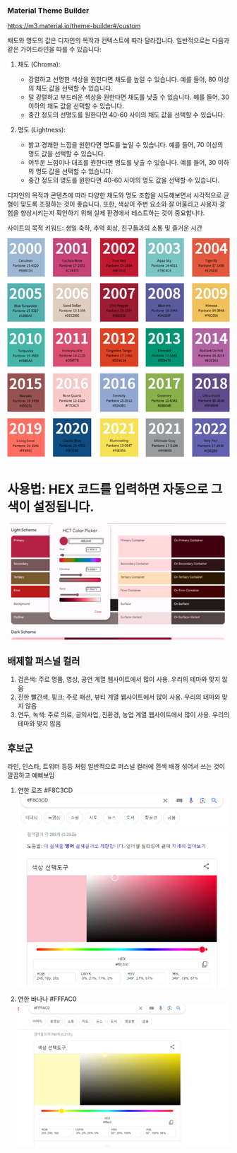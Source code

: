 ### Material Theme Builder

https://m3.material.io/theme-builder#/custom

채도와 명도의 값은 디자인의 목적과 컨텍스트에 따라 달라집니다. 일반적으로는 다음과 같은 가이드라인을 따를 수 있습니다:

1. 채도 (Chroma):

   - 강렬하고 선명한 색상을 원한다면 채도를 높일 수 있습니다. 예를 들어, 80 이상의 채도 값을 선택할 수 있습니다.
   - 덜 강렬하고 부드러운 색상을 원한다면 채도를 낮출 수 있습니다. 예를 들어, 30 이하의 채도 값을 선택할 수 있습니다.
   - 중간 정도의 선명도를 원한다면 40-60 사이의 채도 값을 선택할 수 있습니다.

2. 명도 (Lightness):
   - 밝고 경쾌한 느낌을 원한다면 명도를 높일 수 있습니다. 예를 들어, 70 이상의 명도 값을 선택할 수 있습니다.
   - 어두운 느낌이나 대조를 원한다면 명도를 낮출 수 있습니다. 예를 들어, 30 이하의 명도 값을 선택할 수 있습니다.
   - 중간 정도의 명도를 원한다면 40-60 사이의 명도 값을 선택할 수 있습니다.

디자인의 목적과 콘텐츠에 따라 다양한 채도와 명도 조합을 시도해보면서 시각적으로 균형이 맞도록 조정하는 것이 좋습니다. 또한, 색상이 주변 요소와 잘 어울리고 사용자 경험을 향상시키는지 확인하기 위해 실제 환경에서 테스트하는 것이 중요합니다.

사이트의 목적 키워드: 생일 축하, 추억 회상, 친구들과의 소통 및 즐거운 시간

![올해의 색](./img/00~22올해의%20색.png)

# 사용법: HEX 코드를 입력하면 자동으로 그 색이 설정됩니다.

![사용법](./img/2023올해의%20색.png)

## 배제할 퍼스널 컬러

1. 검은색: 주로 명품, 영상, 공연 계열 웹사이트에서 많이 사용. 우리의 테마와 맞지 않음
2. 진한 빨간색, 핑크: 주로 패션, 뷰티 계열 웹사이트에서 많이 사용. 우리의 테마와 맞지 않음
3. 연두, 녹색: 주로 의료, 공익사업, 친환경, 농업 계열 웹사이트에서 많이 사용. 우리의 테마와 맞지 않음

## 후보군

라인, 인스타, 트위터 등등 처럼 일반적으로 퍼스널 컬러에 흰색 배경 섞어서 쓰는 것이 깔끔하고 예뻐보임

1. 연한 로즈 #F8C3CD
   ![연한 로즈](./img/연한로즈.png)

2. 연한 바나나 #FFFAC0
   ![연한 바나나](./img/연한바나나.png)
